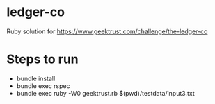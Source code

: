 # ledger-co

Ruby solution for https://www.geektrust.com/challenge/the-ledger-co

# Steps to run

* bundle install
* bundle exec rspec
* bundle exec ruby -W0 geektrust.rb $(pwd)/testdata/input3.txt
